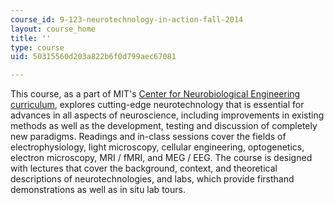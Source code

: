 ```yaml
---
course_id: 9-123-neurotechnology-in-action-fall-2014
layout: course_home
title: ''
type: course
uid: 50315560d203a822b6f0d799aec67081

---
```

This course, as a part of MIT's [Center for Neurobiological Engineering curriculum](http://web.mit.edu/cnbe/training.html), explores cutting-edge neurotechnology that is essential for advances in all aspects of neuroscience, including improvements in existing methods as well as the development, testing and discussion of completely new paradigms. Readings and in-class sessions cover the fields of electrophysiology, light microscopy, cellular engineering, optogenetics, electron microscopy, MRI / fMRI, and MEG / EEG. The course is designed with lectures that cover the background, context, and theoretical descriptions of neurotechnologies, and labs, which provide firsthand demonstrations as well as in situ lab tours.
